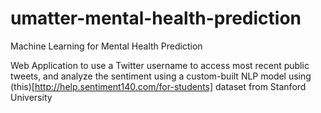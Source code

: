 # umatter-mental-health-prediction
Machine Learning for Mental Health Prediction

Web Application to use a Twitter username to access most recent public tweets, and analyze the sentiment using a custom-built NLP model using (this)[http://help.sentiment140.com/for-students] dataset from Stanford University
